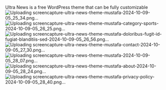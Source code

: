 Ultra News is a free WordPress theme that can be fully customizable
![Uploading screencapture-ultra-news-theme-mustafa-2024-10-09-05_25_34.png…]()
![Uploading screencapture-ultra-news-theme-mustafa-category-sports-2024-10-09-05_26_25.png…]()
![Uploading screencapture-ultra-news-theme-mustafa-doloribus-fugit-id-fugiat-blanditiis-sed-2024-10-09-05_26_56.png…]()
![Uploading screencapture-ultra-news-theme-mustafa-contact-2024-10-09-05_27_30.png…]()
![Uploading screencapture-ultra-news-theme-mustafa-2024-10-09-05_28_07.png…]()
![Uploading screencapture-ultra-news-theme-mustafa-about-2024-10-09-05_28_24.png…]()
![Uploading screencapture-ultra-news-theme-mustafa-privacy-policy-2024-10-09-05_28_40.png…]()
